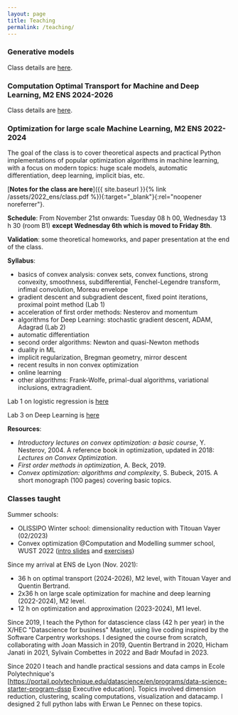 ```yaml
---
layout: page
title: Teaching
permalink: /teaching/
---
```


### Generative models

Class details are [here](/genmodels).

### Computation Optimal Transport for Machine and Deep Learning, M2 ENS 2024-2026

Class details are [here](/otml).


### Optimization for large scale Machine Learning, M2 ENS 2022-2024

The goal of the class is to cover theoretical aspects and practical Python implementations of popular optimization algorithms in machine learning, with a focus on modern topics: huge scale models, automatic differentiation, deep learning, implicit bias, etc.

[**Notes for the class are here**]({{ site.baseurl }}{% link /assets/2022_ens/class.pdf  %}){:target="_blank"}{:rel="noopener noreferrer"}.

**Schedule**: From November 21st onwards: Tuesday 08 h 00, Wednesday 13 h 30 (room B1) ****except Wednesday 6th which is moved to Friday 8th****.

**Validation**: some theoretical homeworks, and paper presentation at the end of the class.

**Syllabus**:
- basics of convex analysis: convex sets, convex functions, strong convexity, smoothness, subdifferential, Fenchel-Legendre transform, infimal convolution, Moreau envelope
- gradient descent and subgradient descent, fixed point iterations, proximal point method (Lab 1)
- acceleration of first order methods: Nesterov and momentum
- algorithms for Deep Learning: stochastic gradient descent, ADAM, Adagrad (Lab 2)
- automatic differentiation
- second order algorithms: Newton and quasi-Newton methods
- duality in ML
- implicit regularization, Bregman geometry, mirror descent
- recent results in non convex optimization
- online learning
- other algorithms: Frank-Wolfe, primal-dual algorithms, variational inclusions, extragradient.

Lab 1 on logistic regression is [here](/assets/2022_ens/Lab_logistic_regression.ipynb)

Lab 3 on Deep Learning is [here](/assets/2022_ens/Lab_3_DL_empty.ipynb)

**Resources**:
- _Introductory lectures on convex optimization: a basic course_, Y. Nesterov, 2004. A reference book in optimization, updated in 2018: _Lectures on Convex Optimization_.
- _First order methods in optimization_, A. Beck, 2019.
- _Convex optimization: algorithms and complexity_, S. Bubeck, 2015. A short monograph (100 pages) covering basic topics.


### Classes taught

Summer schools:
- OLISSIPO Winter school: dimensionality reduction with Titouan Vayer (02/2023)
- Convex optimization @Computation and Modelling summer school, WUST 2022 ([intro slides](/assets/2022_wust/slides_intro.pdf) and [exercises](/assets/2022_wust/exos.pdf))

Since my arrival at ENS de Lyon (Nov. 2021):
- 36 h on optimal transport (2024-2026), M2 level, with Titouan Vayer and Quentin Bertrand.
- 2x36 h on large scale optimization for machine and deep learning (2022-2024), M2 level.
- 12 h on optimization and approximation (2023-2024), M1 level.

Since 2019, I teach the Python for datascience class (42 h per year) in the X/HEC "Datascience for business" Master, using live coding  inspired by the Software Carpentry workshops. I designed the course from scratch, collaborating  with Joan Massich in 2019, Quentin Bertrand in 2020, Hicham Janati in 2021, Sylvain Combettes in 2022 and Badr Moufad in 2023.

Since 2020 I teach and handle practical sessions and data camps in Ecole Polytechnique's [https://portail.polytechnique.edu/datascience/en/programs/data-science-starter-program-dssp Executive education].
Topics involved dimension reduction, clustering, scaling computations, visualization and datacamp. I designed 2 full python labs with Erwan Le Pennec on these topics.

<!-- From 2017 to 2019, as a grad student, my main teaching activity was the Optimization for datascience class of the [Datascience Master](https://www.universite-paris-saclay.fr/formation/master/mathematiques-et-applications/m2-data-sciences), totalling 2*40 h including 4 h as lecturer.
Amongst others, this involved refactoring of the practical sessions, tutoring of students during office hours, and partaking in the design of the final exam. -->
